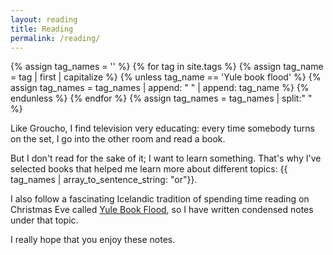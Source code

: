 ```yaml
---
layout: reading
title: Reading
permalink: /reading/
---
```

{% assign tag_names = '' %}
{% for tag in site.tags %}
{% assign tag_name = tag | first | capitalize %}
{% unless tag_name == 'Yule book flood' %}
{% assign tag_names = tag_names | append: " " | append: tag_name %}
{% endunless %}
{% endfor %}
{% assign tag_names = tag_names | split:" " %}

Like Groucho, I find television very educating: every time somebody turns on the set, I go into the other room and read a book.

But I don't read for the sake of it; I want to learn something. That's why I've selected books that helped me learn more about different topics: {{ tag_names | array_to_sentence_string: "or"}}.

I also follow a fascinating Icelandic tradition of spending time reading on Christmas Eve called [Yule Book Flood](https://en.wikipedia.org/wiki/J%C3%B3lab%C3%B3kafl%C3%B3%C3%B0), so I have written condensed notes under that topic.

I really hope that you enjoy these notes.
